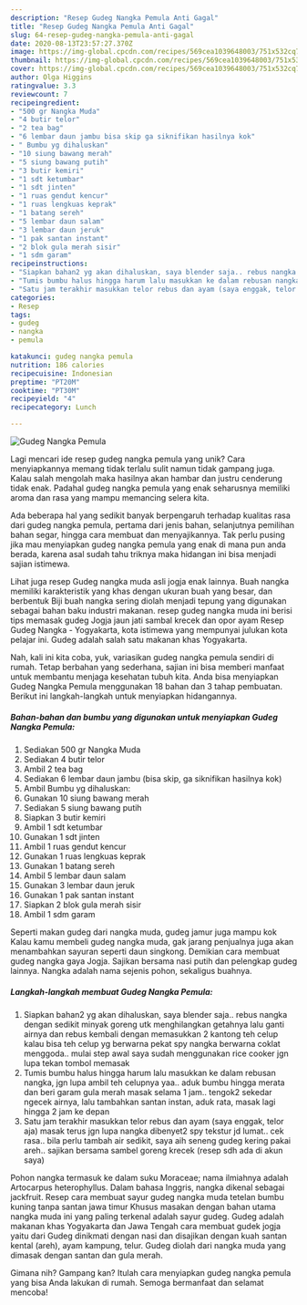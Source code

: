 ```yaml
---
description: "Resep Gudeg Nangka Pemula Anti Gagal"
title: "Resep Gudeg Nangka Pemula Anti Gagal"
slug: 64-resep-gudeg-nangka-pemula-anti-gagal
date: 2020-08-13T23:57:27.370Z
image: https://img-global.cpcdn.com/recipes/569cea1039648003/751x532cq70/gudeg-nangka-pemula-foto-resep-utama.jpg
thumbnail: https://img-global.cpcdn.com/recipes/569cea1039648003/751x532cq70/gudeg-nangka-pemula-foto-resep-utama.jpg
cover: https://img-global.cpcdn.com/recipes/569cea1039648003/751x532cq70/gudeg-nangka-pemula-foto-resep-utama.jpg
author: Olga Higgins
ratingvalue: 3.3
reviewcount: 7
recipeingredient:
- "500 gr Nangka Muda"
- "4 butir telor"
- "2 tea bag"
- "6 lembar daun jambu bisa skip ga siknifikan hasilnya kok"
- " Bumbu yg dihaluskan"
- "10 siung bawang merah"
- "5 siung bawang putih"
- "3 butir kemiri"
- "1 sdt ketumbar"
- "1 sdt jinten"
- "1 ruas gendut kencur"
- "1 ruas lengkuas keprak"
- "1 batang sereh"
- "5 lembar daun salam"
- "3 lembar daun jeruk"
- "1 pak santan instant"
- "2 blok gula merah sisir"
- "1 sdm garam"
recipeinstructions:
- "Siapkan bahan2 yg akan dihaluskan, saya blender saja.. rebus nangka dengan sedikit minyak goreng utk menghilangkan getahnya lalu ganti airnya dan rebus kembali dengan memasukkan 2 kantong teh celup kalau bisa teh celup yg berwarna pekat spy nangka berwarna coklat menggoda.. mulai step awal saya sudah menggunakan rice cooker jgn lupa tekan tombol memasak"
- "Tumis bumbu halus hingga harum lalu masukkan ke dalam rebusan nangka, jgn lupa ambil teh celupnya yaa.. aduk bumbu hingga merata dan beri garam gula merah masak selama 1 jam.. tengok2 sekedar ngecek airnya, lalu tambahkan santan instan, aduk rata, masak lagi hingga 2 jam ke depan"
- "Satu jam terakhir masukkan telor rebus dan ayam (saya enggak, telor aja) masak terus jgn lupa nangka dibenyet2 spy tekstur jd lumat.. cek rasa.. bila perlu tambah air sedikit, saya aih seneng gudeg kering pakai areh.. sajikan bersama sambel goreng krecek (resep sdh ada di akun saya)"
categories:
- Resep
tags:
- gudeg
- nangka
- pemula

katakunci: gudeg nangka pemula 
nutrition: 186 calories
recipecuisine: Indonesian
preptime: "PT20M"
cooktime: "PT30M"
recipeyield: "4"
recipecategory: Lunch

---
```



![Gudeg Nangka Pemula](https://img-global.cpcdn.com/recipes/569cea1039648003/751x532cq70/gudeg-nangka-pemula-foto-resep-utama.jpg)

Lagi mencari ide resep gudeg nangka pemula yang unik? Cara menyiapkannya memang tidak terlalu sulit namun tidak gampang juga. Kalau salah mengolah maka hasilnya akan hambar dan justru cenderung tidak enak. Padahal gudeg nangka pemula yang enak seharusnya memiliki aroma dan rasa yang mampu memancing selera kita.

Ada beberapa hal yang sedikit banyak berpengaruh terhadap kualitas rasa dari gudeg nangka pemula, pertama dari jenis bahan, selanjutnya pemilihan bahan segar, hingga cara membuat dan menyajikannya. Tak perlu pusing jika mau menyiapkan gudeg nangka pemula yang enak di mana pun anda berada, karena asal sudah tahu triknya maka hidangan ini bisa menjadi sajian istimewa.

Lihat juga resep Gudeg nangka muda asli jogja enak lainnya. Buah nangka memiliki karakteristik yang khas dengan ukuran buah yang besar, dan berbentuk Biji buah nangka sering diolah menjadi tepung yang digunakan sebagai bahan baku industri makanan. resep gudeg nangka muda ini berisi tips memasak gudeg Jogja jaun jati sambal krecek dan opor ayam Resep Gudeg Nangka - Yogyakarta, kota istimewa yang mempunyai julukan kota pelajar ini. Gudeg adalah salah satu makanan khas Yogyakarta.


Nah, kali ini kita coba, yuk, variasikan gudeg nangka pemula sendiri di rumah. Tetap berbahan yang sederhana, sajian ini bisa memberi manfaat untuk membantu menjaga kesehatan tubuh kita. Anda bisa menyiapkan Gudeg Nangka Pemula menggunakan 18 bahan dan 3 tahap pembuatan. Berikut ini langkah-langkah untuk menyiapkan hidangannya.

<!--inarticleads1-->

##### Bahan-bahan dan bumbu yang digunakan untuk menyiapkan Gudeg Nangka Pemula:

1. Sediakan 500 gr Nangka Muda
1. Sediakan 4 butir telor
1. Ambil 2 tea bag
1. Sediakan 6 lembar daun jambu (bisa skip, ga siknifikan hasilnya kok)
1. Ambil  Bumbu yg dihaluskan:
1. Gunakan 10 siung bawang merah
1. Sediakan 5 siung bawang putih
1. Siapkan 3 butir kemiri
1. Ambil 1 sdt ketumbar
1. Gunakan 1 sdt jinten
1. Ambil 1 ruas gendut kencur
1. Gunakan 1 ruas lengkuas keprak
1. Gunakan 1 batang sereh
1. Ambil 5 lembar daun salam
1. Gunakan 3 lembar daun jeruk
1. Gunakan 1 pak santan instant
1. Siapkan 2 blok gula merah sisir
1. Ambil 1 sdm garam


Seperti makan gudeg dari nangka muda, gudeg jamur juga mampu kok Kalau kamu membeli gudeg nangka muda, gak jarang penjualnya juga akan menambahkan sayuran seperti daun singkong. Demikian cara membuat gudeg nangka gaya Jogja. Sajikan bersama nasi putih dan pelengkap gudeg lainnya. Nangka adalah nama sejenis pohon, sekaligus buahnya. 

<!--inarticleads2-->

##### Langkah-langkah membuat Gudeg Nangka Pemula:

1. Siapkan bahan2 yg akan dihaluskan, saya blender saja.. rebus nangka dengan sedikit minyak goreng utk menghilangkan getahnya lalu ganti airnya dan rebus kembali dengan memasukkan 2 kantong teh celup kalau bisa teh celup yg berwarna pekat spy nangka berwarna coklat menggoda.. mulai step awal saya sudah menggunakan rice cooker jgn lupa tekan tombol memasak
1. Tumis bumbu halus hingga harum lalu masukkan ke dalam rebusan nangka, jgn lupa ambil teh celupnya yaa.. aduk bumbu hingga merata dan beri garam gula merah masak selama 1 jam.. tengok2 sekedar ngecek airnya, lalu tambahkan santan instan, aduk rata, masak lagi hingga 2 jam ke depan
1. Satu jam terakhir masukkan telor rebus dan ayam (saya enggak, telor aja) masak terus jgn lupa nangka dibenyet2 spy tekstur jd lumat.. cek rasa.. bila perlu tambah air sedikit, saya aih seneng gudeg kering pakai areh.. sajikan bersama sambel goreng krecek (resep sdh ada di akun saya)


Pohon nangka termasuk ke dalam suku Moraceae; nama ilmiahnya adalah Artocarpus heterophyllus. Dalam bahasa Inggris, nangka dikenal sebagai jackfruit. Resep cara membuat sayur gudeg nangka muda tetelan bumbu kuning tanpa santan jawa timur Khusus masakan dengan bahan utama nangka muda ini yang paling terkenal adalah sayur gudeg. Gudeg adalah makanan khas Yogyakarta dan Jawa Tengah cara membuat gudek jogja yaitu dari Gudeg dinikmati dengan nasi dan disajikan dengan kuah santan kental (areh), ayam kampung, telur. Gudeg diolah dari nangka muda yang dimasak dengan santan dan gula merah. 

Gimana nih? Gampang kan? Itulah cara menyiapkan gudeg nangka pemula yang bisa Anda lakukan di rumah. Semoga bermanfaat dan selamat mencoba!
